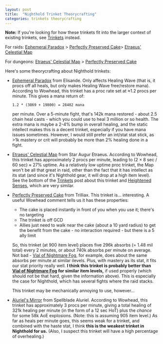 ```yaml
---
layout: post
title:  "Nighthold Trinket Theorycrafting"
categories: trinkets theorycrafting
---
```


**Note:** If you're looking for how these trinkets fit into the larger context of existing trinkets, see
[Trinkets](/trinkets) instead.

For raids: [Ephemeral Paradox][paradox] > [Perfectly Preserved Cake][cake]> [Etraeus' Celestial Map][map]

For dungeons: [Etraeus' Celestial Map][map] > [Perfectly Preserved Cake][cake]

Here's some theorycrafting about Nighthold trinkets:

- [Ephemeral Paradox][paradox] from Elisande. Only affects Healing Wave (that is, it procs off all heals, but only makes
  Healing Wave free/restore mana). According to Wowhead, this trinket has a proc rate set at &asymp;1.2 procs per
  minute. This gives a mana return of:
  
      1.2 * (3869 + 19800) = 28402 mana
  
  per minute. Over a 5-minute fight, that's 142k mana restored - about 2.5 chain heal casts - which you could use to heal
  3 million or so health. The extra mana is maybe a 2-4% bump in overall healing, and the static intellect makes this is a
  decent trinket, especially if you have mana issues sometimes. However, I would still prefer an int/stat stat stick, 
  as >1k mastery or crit will probably be more than 2% healing done in a fight.

- [Etraeus' Celestial Map][map] from Star Augur Etraeus.  According to Wowhead, this trinket has approximately 2 procs
  per minute, leading to (2 &times; 8 sec / 60 sec) &asymp; 27% uptime. As a relatively low uptime proc trinket, the Map
  won't be all that great in raid, other than the fact that it has intellect as its stat (and since it's Nighthold gear,
  it will drop at a high item level). See the bottom of the [Trinkets](/trinkets) post about this trinket and
  [Heightened Senses][senses], which are very similar.

- [Perfectly Preserved Cake][cake] from Trilliax. This trinket is... interesting. A useful Wowhead comment tells us it
  has these properties:
    * The cake is placed instantly in front of you when you use it; there's no targeting
    * The trinket is off GCD
    * Allies just need to walk near the cake (about a 10 yard radius) to get the benefit from the cake - no interaction
      required - but there is a 5 ally limit

  So, this trinket (at 900 item level) places five 296k absorbs (= 1.48 mil total) every 2 minutes, or about 740k
  absorbs per minute on average. Not bad - [Vial of Nightmare Fog][vial], for example, does about the same absorbs per
  minute at similar ilevels.  Plus, with mastery as its stat, it fits our stat priority really well. **I think this
  trinket is probably better than [Vial of Nightmare Fog][vial] for similar item levels,** if used properly (which should not be
  that hard, given the information above). This is especially the case for Nighthold, which has several fights where the
  raid stacks.

  This trinket may be mechanically annoying to use, however...

- [Aluriel's Mirror][mirror] from Spellblade Aluriel. According to Wowhead, this trinket has approximately 3 procs per
  minute, giving a total healing of 321k healing per minute (in the form of a 12 sec HoT) plus the *chance* for some 58k
  AoE explosions. (Note: this is assuming 905 item level.) As far as heals per minute goes, this seems weak for a
  trinket, and combined with the haste stat, I think **this is the weakest trinket in Nighthold for us.** (Also, I
  suspect this trinket will have a high percentage of overhealing.)

[map]: http://www.wowhead.com/item=140803/etraeus-celestial-map&bonus=3518
[paradox]: http://www.wowhead.com/item=140805/ephemeral-paradox&bonus=3518
[cake]: http://www.wowhead.com/item=140793/perfectly-preserved-cake&bonus=3445
[mirror]: http://www.wowhead.com/item=140795/aluriels-mirror&bonus=3518
[vial]: http://www.wowhead.com/item=138222/vial-of-nightmare-fog&bonus=1806
[senses]: http://www.wowhead.com/item=139330/heightened-senses&bonus=1806
